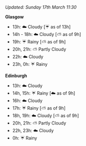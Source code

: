 *Updated: Sunday 17th March 11:30*

**Glasgow**

* 13h: :cloud: Cloudy [:umbrella: as of 13h]
* 14h - 18h: :cloud: Cloudy [:partly_sunny: as of 9h]
* 19h: :umbrella: Rainy [:partly_sunny: as of 9h]
* 20h, 21h: :partly_sunny: Partly Cloudy
* 22h: :cloud: Cloudy
* 23h, 0h: :umbrella: Rainy

**Edinburgh**

* 13h: :cloud: Cloudy
* 14h, 15h: :umbrella: Rainy [:cloud: as of 9h]
* 16h: :cloud: Cloudy
* 17h: :umbrella: Rainy [:partly_sunny: as of 9h]
* 18h, 19h: :cloud: Cloudy [:partly_sunny: as of 9h]
* 20h, 21h: :partly_sunny: Partly Cloudy
* 22h, 23h: :cloud: Cloudy
* 0h: :umbrella: Rainy
